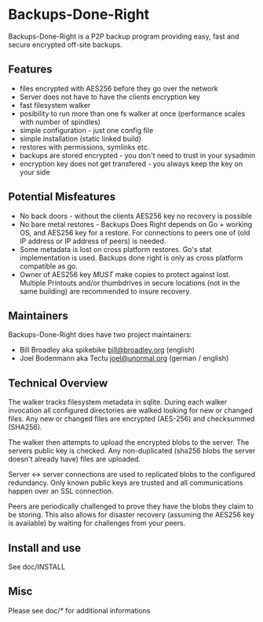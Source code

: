 # Backups-Done-Right

Backups-Done-Right is a P2P backup program providing easy, fast and secure encrypted off-site backups.


## Features

* files encrypted with AES256 before they go over the network
* Server does not have to have the clients encryption key
* fast filesystem walker
* posibility to run more than one fs walker at once (performance scales with number of spindles)
* simple configuration - just one config file
* simple installation (static linked build)
* restores with permissions, symlinks etc.
* backups are stored encrypted - you don't need to trust in your sysadmin
* encryption key does not get transfered - you always keep the key on your side


## Potential Misfeatures

* No back doors - without the clients AES256 key no recovery is possible
* No bare metal restores - Backups Does Right depends on Go + working OS, 
		and AES256 key for a restore.  For connections to peers 
		one of (old IP address or IP address of peers) is needed.
* Some metadata is lost on cross platform restores.  Go's stat implementation
		is used.  Backups done right is only as cross platform compatible
 		as go.
* Owner of AES256 key *MUST* make copies to protect against lost.  Multiple
		Printouts and/or thumbdrives in secure locations (not in the same 
		building) are recommended to insure recovery.
                        

## Maintainers

Backups-Done-Right does have two project maintainers:

* Bill Broadley   aka spikebike	<bill@broadley.org>	(english)
* Joel Bodenmann  aka Tectu	<joel@unormal.org>	(german / english)


## Technical Overview

The walker tracks filesystem metadata in sqlite.  During each walker invocation all configured directories are walked looking for new or changed files.  Any new or changed files are encrypted (AES-256) and checksummed (SHA256).  

The walker then attempts to upload the encrypted blobs to the server.  The servers public key is checked.  Any non-duplicated (sha256 blobs the server doesn't already have) files are uploaded.

Server <-> server connections are used to replicated blobs to the configured redundancy.  Only known public keys are trusted and all communications happen over an SSL connection.

Peers are periodically challenged to prove they have the blobs they claim to be storing.  This also allows for disaster recovery (assuming the AES256 key is available) by waiting for challenges from your peers.


## Install and use

See doc/INSTALL


## Misc

Please see doc/* for additional informations








 
 
 
 
 
